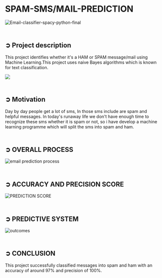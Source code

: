 # SPAM-SMS/MAIL-PREDICTION
![Email-classifier-spacy-python-final](https://github.com/harshrajput9934/SPAM-MAIL-PREDICTION/assets/90636720/89bd9db7-6a07-41c1-86af-a9acc326f784)


 

## <br>**➲ Project description**

This project identifies whether it's a HAM or SPAM message/mail using Machine Learning.This project uses naive Bayes algorithms which is known for text classification.


[![](https://camo.githubusercontent.com/2fb0723ef80f8d87a51218680e209c66f213edf8/68747470733a2f2f666f7274686562616467652e636f6d2f696d616765732f6261646765732f6d6164652d776974682d707974686f6e2e737667)](https://python.org)

## <br>➲ Motivation 
Day by day people get a lot of sms, In those sms include are spam and helpful messages. In today's runaway life we don't have enough time to recognize these sms whether it is spam or not, so i have develop a machine learning programme  which will split the sms into spam and ham. 



## <br>➲ OVERALL PROCESS


![email prediction process](https://github.com/harshrajput9934/SPAM-MAIL-PREDICTION/assets/90636720/1c1dee67-fbca-49a8-8d7f-395e2704c89b)


## <br>➲ ACCURACY AND PRECISION SCORE

![PREDICTION SCORE](https://github.com/harshrajput9934/SPAM-MAIL-PREDICTION/assets/90636720/77e73dc4-6025-477d-8386-a3a6a3b11aed)










## <br>➲ PREDICTIVE SYSTEM
![outcomes](https://github.com/harshrajput9934/SPAM-MAIL-PREDICTION/assets/90636720/cd103ed3-b88b-44fb-812b-61a72d1574d0)



## <br>➲ CONCLUSION

This project successfully classified messages into spam and ham  with an accuracy of around 97% and precision of 100%.

